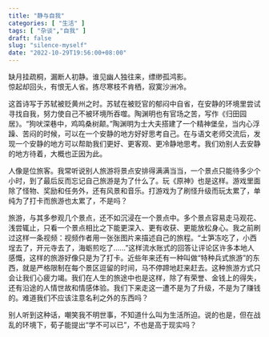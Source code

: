 ```yaml
---
title: "静与自我"
categories: [ "生活" ]
tags: [ "杂谈","自我" ]
draft: false
slug: "silence-myself"
date: "2022-10-29T19:56:00+08:00"
---
```


<!-- wp:verse {"textAlign":"center"} -->
<pre class="wp-block-verse has-text-align-center">缺月挂疏桐，漏断人初静。谁见幽人独往来，缥缈孤鸿影。
惊起却回头，有恨无人省。拣尽寒枝不肯栖，寂寞沙洲冷。
</pre>
<!-- /wp:verse -->

<!-- wp:paragraph -->
<p>这首诗写于苏轼被贬黄州之时。苏轼在被贬官的郁闷中自省，在安静的环境里尝试寻找自我，努力使自己不被环境所吞噬。陶渊明也有官场之苦，写作《归田园居》。“狗吠深巷中，鸡鸣桑树颠。”陶渊明为士大夫搭建了一个精神堡垒，当内心浮躁、苦闷的时候，可以在一个安静的地方好好思考自己。在与语文老师交流后，发现一个安静的地方可以帮助我们更好、更客观、更冷静地思考。我们劝别人去安静的地方待着，大概也正因为此。</p>
<!-- /wp:paragraph -->

<!-- wp:paragraph -->
<p>人像是位旅客。我常听说别人旅游将景点安排得满满当当，一个景点只能待多少个小时，到了最后反而忘记自己旅游是为了什么了。玩《原神》也是这样。游戏里面除了怪物、奖励和任务外，还有风景和音乐。打游戏为了刷怪升级而玩太累了，单纯为了打卡而旅游也太累了，不是吗？</p>
<!-- /wp:paragraph -->

<!-- wp:paragraph -->
<p>旅游，与其多参观几个景点，还不如沉浸在一个景点中。多个景点容易走马观花、浅尝辄止，只看一个景点相比之下能更深入、更有收获、更能放松身心。我之前刷过这样一条视频：视频作者用一张张图片来描述自己的旅程。“土笋冻吃了，小西埕去了，开元寺去了，海蛎煎吃了......”这样流水账式的回答让评论区许多本地人感慨，这样的旅游好像只是为了打卡。近些年来还有一种叫做“特种兵式旅游”的东西，就是严格限制在每个景区逗留的时间，马不停蹄地赶来赶去。这种旅游方式只会让我们心疲力竭。我们在人生的旅途中也是这样，除了有荣誉、金钱上的得失，还有沿途的人情世故和情感体验。我们下来走这一遭不是为了升级，不是为了赚钱的。难道我们不应该注意名利之外的东西吗？</p>
<!-- /wp:paragraph -->

<!-- wp:paragraph -->
<p>别人听到这种话，嘲笑我不明世事，不知道什么叫为生活所迫。说的也是，但在战乱的环境下，荀子能提出“学不可以已”，不也是高于现实吗？</p>
<!-- /wp:paragraph -->